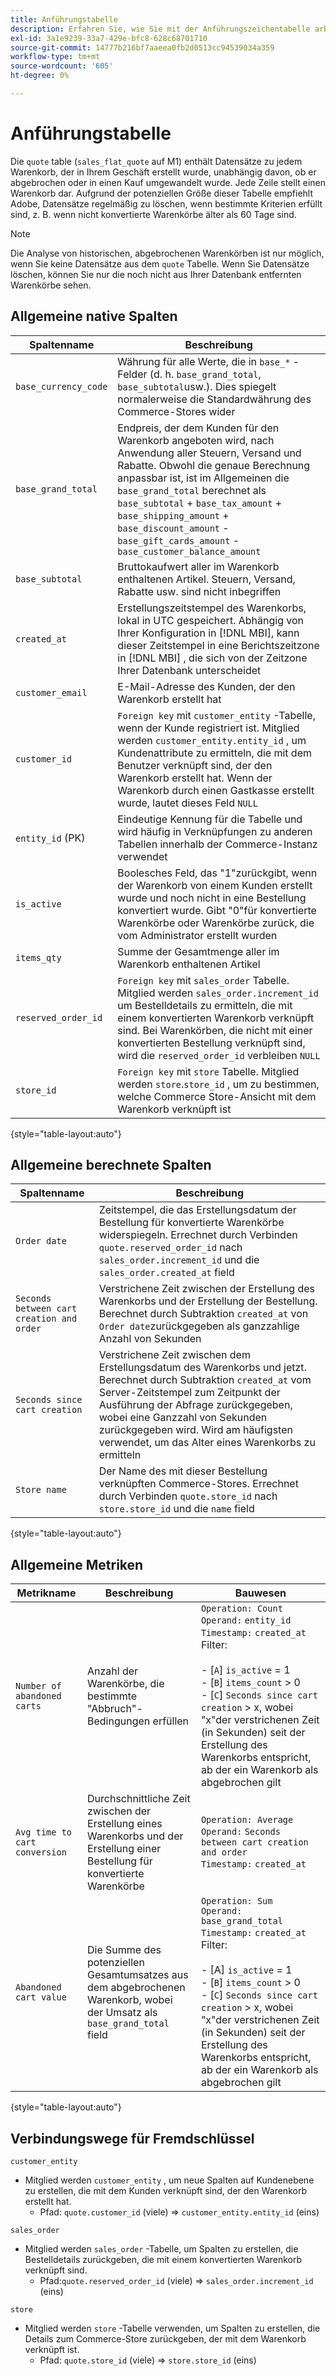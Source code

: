 ```yaml
---
title: Anführungstabelle
description: Erfahren Sie, wie Sie mit der Anführungszeichentabelle arbeiten.
exl-id: 3a1e9239-33a7-429e-bfc8-628c68701710
source-git-commit: 14777b216bf7aaeea0fb2d0513cc94539034a359
workflow-type: tm+mt
source-wordcount: '605'
ht-degree: 0%

---
```


# Anführungstabelle

Die `quote` table (`sales_flat_quote` auf M1) enthält Datensätze zu jedem Warenkorb, der in Ihrem Geschäft erstellt wurde, unabhängig davon, ob er abgebrochen oder in einen Kauf umgewandelt wurde. Jede Zeile stellt einen Warenkorb dar. Aufgrund der potenziellen Größe dieser Tabelle empfiehlt Adobe, Datensätze regelmäßig zu löschen, wenn bestimmte Kriterien erfüllt sind, z. B. wenn nicht konvertierte Warenkörbe älter als 60 Tage sind.

>[!NOTE]
>
>Die Analyse von historischen, abgebrochenen Warenkörben ist nur möglich, wenn Sie keine Datensätze aus dem `quote` Tabelle. Wenn Sie Datensätze löschen, können Sie nur die noch nicht aus Ihrer Datenbank entfernten Warenkörbe sehen.

## Allgemeine native Spalten

| **Spaltenname** | **Beschreibung** |
|---|---|
| `base_currency_code` | Währung für alle Werte, die in `base_*` -Felder (d. h. `base_grand_total`, `base_subtotal`usw.). Dies spiegelt normalerweise die Standardwährung des Commerce-Stores wider |
| `base_grand_total` | Endpreis, der dem Kunden für den Warenkorb angeboten wird, nach Anwendung aller Steuern, Versand und Rabatte. Obwohl die genaue Berechnung anpassbar ist, ist im Allgemeinen die `base_grand_total` berechnet als `base_subtotal` + `base_tax_amount` + `base_shipping_amount` + `base_discount_amount` - `base_gift_cards_amount` - `base_customer_balance_amount` |
| `base_subtotal` | Bruttokaufwert aller im Warenkorb enthaltenen Artikel. Steuern, Versand, Rabatte usw. sind nicht inbegriffen |
| `created_at` | Erstellungszeitstempel des Warenkorbs, lokal in UTC gespeichert. Abhängig von Ihrer Konfiguration in [!DNL MBI], kann dieser Zeitstempel in eine Berichtszeitzone in [!DNL MBI] , die sich von der Zeitzone Ihrer Datenbank unterscheidet |
| `customer_email` | E-Mail-Adresse des Kunden, der den Warenkorb erstellt hat |
| `customer_id` | `Foreign key` mit `customer_entity` -Tabelle, wenn der Kunde registriert ist. Mitglied werden `customer_entity.entity_id` , um Kundenattribute zu ermitteln, die mit dem Benutzer verknüpft sind, der den Warenkorb erstellt hat. Wenn der Warenkorb durch einen Gastkasse erstellt wurde, lautet dieses Feld `NULL` |
| `entity_id` (PK) | Eindeutige Kennung für die Tabelle und wird häufig in Verknüpfungen zu anderen Tabellen innerhalb der Commerce-Instanz verwendet |
| `is_active` | Boolesches Feld, das &quot;1&quot;zurückgibt, wenn der Warenkorb von einem Kunden erstellt wurde und noch nicht in eine Bestellung konvertiert wurde. Gibt &quot;0&quot;für konvertierte Warenkörbe oder Warenkörbe zurück, die vom Administrator erstellt wurden |
| `items_qty` | Summe der Gesamtmenge aller im Warenkorb enthaltenen Artikel |
| `reserved_order_id` | `Foreign key` mit `sales_order` Tabelle. Mitglied werden `sales_order.increment_id` um Bestelldetails zu ermitteln, die mit einem konvertierten Warenkorb verknüpft sind. Bei Warenkörben, die nicht mit einer konvertierten Bestellung verknüpft sind, wird die `reserved_order_id` verbleiben `NULL` |
| `store_id` | `Foreign key` mit `store` Tabelle. Mitglied werden `store`.`store_id` , um zu bestimmen, welche Commerce Store-Ansicht mit dem Warenkorb verknüpft ist |

{style="table-layout:auto"}

## Allgemeine berechnete Spalten

| **Spaltenname** | **Beschreibung** |
|---|---|
| `Order date` | Zeitstempel, die das Erstellungsdatum der Bestellung für konvertierte Warenkörbe widerspiegeln. Errechnet durch Verbinden `quote.reserved_order_id` nach `sales_order.increment_id` und die `sales_order.created_at` field |
| `Seconds between cart creation and order` | Verstrichene Zeit zwischen der Erstellung des Warenkorbs und der Erstellung der Bestellung. Berechnet durch Subtraktion `created_at` von `Order date`zurückgegeben als ganzzahlige Anzahl von Sekunden |
| `Seconds since cart creation` | Verstrichene Zeit zwischen dem Erstellungsdatum des Warenkorbs und jetzt. Berechnet durch Subtraktion `created_at` vom Server-Zeitstempel zum Zeitpunkt der Ausführung der Abfrage zurückgegeben, wobei eine Ganzzahl von Sekunden zurückgegeben wird. Wird am häufigsten verwendet, um das Alter eines Warenkorbs zu ermitteln |
| `Store name` | Der Name des mit dieser Bestellung verknüpften Commerce-Stores. Errechnet durch Verbinden `quote.store_id` nach `store.store_id` und die `name` field |

{style="table-layout:auto"}

## Allgemeine Metriken

| **Metrikname** | **Beschreibung** | **Bauwesen** |
|---|---|---|
| `Number of abandoned carts` | Anzahl der Warenkörbe, die bestimmte &quot;Abbruch&quot;-Bedingungen erfüllen | `Operation: Count`<br/>`Operand:` `entity_id`<br/>`Timestamp:` `created_at`<br/>Filter:<br><br>- \[`A`\] `is_active` = 1<br>- \[`B`\] `items_count` > 0<br>- \[`C`\] `Seconds since cart creation` > x, wobei &quot;x&quot;der verstrichenen Zeit (in Sekunden) seit der Erstellung des Warenkorbs entspricht, ab der ein Warenkorb als abgebrochen gilt |
| `Avg time to cart conversion` | Durchschnittliche Zeit zwischen der Erstellung eines Warenkorbs und der Erstellung einer Bestellung für konvertierte Warenkörbe | `Operation: Average`<br>`Operand:` `Seconds between cart creation and order`<br>`Timestamp:` `created_at` |
| `Abandoned cart value` | Die Summe des potenziellen Gesamtumsatzes aus dem abgebrochenen Warenkorb, wobei der Umsatz als `base_grand_total` field | `Operation: Sum`<br>`Operand:` `base_grand_total`<br>`Timestamp:` `created_at`<br>Filter:<br><br>- \[A\] `is_active` = 1<br>- \[`B`\] `items_count` > 0<br>- \[`C`\] `Seconds since cart creation` > x, wobei &quot;x&quot;der verstrichenen Zeit (in Sekunden) seit der Erstellung des Warenkorbs entspricht, ab der ein Warenkorb als abgebrochen gilt |

{style="table-layout:auto"}

## Verbindungswege für Fremdschlüssel

`customer_entity`

* Mitglied werden `customer_entity` , um neue Spalten auf Kundenebene zu erstellen, die mit dem Kunden verknüpft sind, der den Warenkorb erstellt hat.
   * Pfad: `quote.customer_id` (viele) => `customer_entity.entity_id` (eins)

`sales_order`

* Mitglied werden `sales_order` -Tabelle, um Spalten zu erstellen, die Bestelldetails zurückgeben, die mit einem konvertierten Warenkorb verknüpft sind.
   * Pfad:`quote.reserved_order_id` (viele) => `sales_order.increment_id` (eins)

`store`

* Mitglied werden `store` -Tabelle verwenden, um Spalten zu erstellen, die Details zum Commerce-Store zurückgeben, der mit dem Warenkorb verknüpft ist.
   * Pfad: `quote.store_id` (viele) => `store.store_id` (eins)
